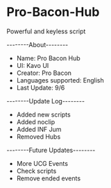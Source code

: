 # Pro-Bacon-Hub
Powerful and keyless script

--------About--------
+ Name: Pro Bacon Hub
+ UI: Kavo UI
+ Creator: Pro Bacon
+ Languages supported: English
+ Last Update: 9/6

--------Update Log--------
+ Added new scripts
+ Added noclip
+ Added INF Jum
+ Removed Hubs

--------Future Updates--------
+ More UCG Events
+ Check scripts
+ Remove ended events
